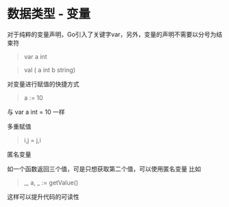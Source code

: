 # 数据类型 - 变量

对于纯粹的变量声明，Go引入了关键字var，另外，变量的声明不需要以分号为结束符

> var a int

> val ( a int 
>       b string)

对变量进行赋值的快捷方式

> a := 10

与 var a int  = 10 一样

多重赋值

> i,j = j,i

匿名变量

如一个函数返回三个值，可是只想获取第二个值，可以使用匿名变量
比如
> _, a, _ := getValue()

这样可以提升代码的可读性

